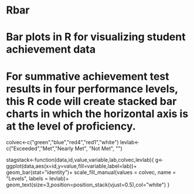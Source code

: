 # Rbar
# Bar plots in R for visualizing student achievement data
# For summative achievement test results in four performance levels, this R code will create stacked bar charts in which the horizontal axis is at the level of proficiency.

colvec<-c("green","blue","red4","red1","white")
levlab<-c("Exceeded","Met","Nearly Met", "Not Met", "")

stagstack<-function(data,id,value,variable,lab,colvec,levlab){
  g<-ggplot(data,aes(x=id,y=value,fill=variable,label=lab))+
    geom_bar(stat="identity")+
    scale_fill_manual(values = colvec,
                      name = "Levels",
                      labels = levlab)+
    geom_text(size=3,position=position_stack(vjust=0.5),col="white")
}
